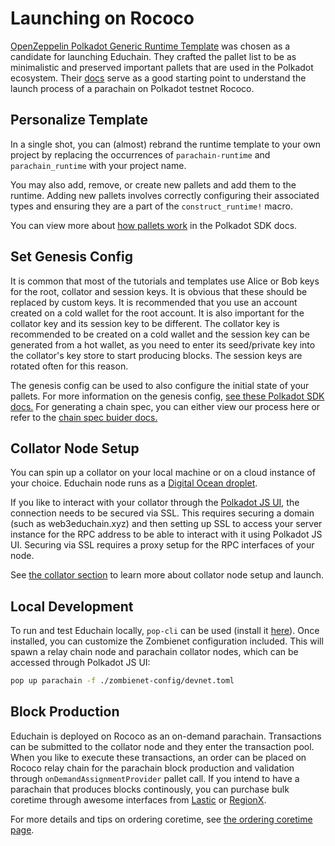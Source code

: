 # Launching on Rococo

[OpenZeppelin Polkadot Generic Runtime Template](https://github.com/OpenZeppelin/polkadot-runtime-templates) 
was chosen as a candidate for launching Educhain. They crafted the pallet list to be as minimalistic and 
preserved important pallets that are used in the Polkadot ecosystem. Their [docs](https://docs.openzeppelin.com/substrate-runtimes/1.0.0/)
serve as a good starting point to understand the launch process of a parachain on Polkadot testnet Rococo.

## Personalize Template

In a single shot, you can (almost) rebrand the runtime template to your own project by replacing 
the occurrences of `parachain-runtime` and `parachain_runtime` with your project name.

You may also add, remove, or create new pallets and add them to the runtime.  Adding new pallets involves correctly configuring their associated types and ensuring they are a part of the `construct_runtime!` macro.

You can view more about [how pallets work](https://paritytech.github.io/polkadot-sdk/master/polkadot_sdk_docs/polkadot_sdk/frame_runtime/index.html#pallets) in the Polkadot SDK docs.

## Set Genesis Config

It is common that most of the tutorials and templates use Alice or Bob keys for the root, collator and session keys. It is obvious that these should be replaced by custom keys. It is 
recommended that you use an account created on a cold wallet for the root account. It is also important
for the collator key and its session key to be different. The collator key is recommended to be created on a 
cold wallet and the session key can be generated from a hot wallet, as you need to enter its seed/private key
into the collator's key store to start producing blocks. The session keys are rotated often for this reason.

The genesis config can be used to also configure the initial state of your pallets.  For more information on the genesis config, [see these Polkadot SDK docs.](https://paritytech.github.io/polkadot-sdk/master/polkadot_sdk_docs/reference_docs/chain_spec_genesis/index.html) For generating a chain spec, you can either view our process here or refer to the [chain spec buider docs.](https://paritytech.github.io/polkadot-sdk/master/staging_chain_spec_builder/index.html)

## Collator Node Setup 

You can spin up a collator on your local machine or on a cloud instance of your choice. Educhain node runs as 
a [Digital Ocean droplet](https://www.digitalocean.com/pricing/droplets). 

If you like to interact with your collator through the [Polkadot JS UI](https://polkadot.js.org/), the connection needs to be secured via SSL. This requires securing a domain (such as web3educhain.xyz) and then setting up SSL to access your server instance for the RPC address to be able to interact with it using Polkadot JS UI. Securing via SSL requires a proxy setup for the RPC interfaces of your node.

See [the collator section](./collator.md) to learn more about collator node setup and launch.

## Local Development

To run and test Educhain locally, `pop-cli` can be used (install it [here](https://github.com/r0gue-io/pop-cli)).  Once installed, you can customize the Zombienet configuration included. This will spawn a relay chain node and parachain collator nodes, which can be accessed through Polkadot JS UI:

```sh
pop up parachain -f ./zombienet-config/devnet.toml
```

## Block Production

Educhain is deployed on Rococo as an on-demand parachain. Transactions can be submitted to the collator node 
and they enter the transaction pool. When you like to execute these transactions, an order can be placed on 
Rococo relay chain for the parachain block production and validation through `onDemandAssignmentProvider` 
pallet call. If you intend to have a parachain that produces blocks continously, you can purchase bulk 
coretime through awesome interfaces from [Lastic](https://www.lastic.xyz/) or [RegionX](https://app.regionx.tech/).

For more details and tips on ordering coretime, see [the ordering coretime page](./ordering-coretime.md).

